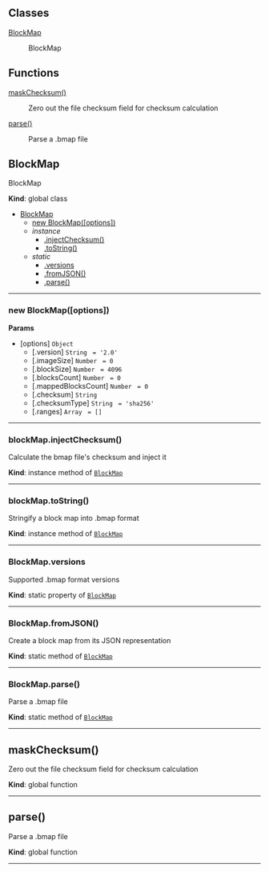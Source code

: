 ## Classes

<dl>
<dt><a href="#BlockMap">BlockMap</a></dt>
<dd><p>BlockMap</p>
</dd>
</dl>

## Functions

<dl>
<dt><a href="#maskChecksum">maskChecksum()</a></dt>
<dd><p>Zero out the file checksum field for checksum calculation</p>
</dd>
<dt><a href="#parse">parse()</a></dt>
<dd><p>Parse a .bmap file</p>
</dd>
</dl>

<a name="BlockMap"></a>

## BlockMap
BlockMap

**Kind**: global class  

* [BlockMap](#BlockMap)
    * [new BlockMap([options])](#new_BlockMap_new)
    * _instance_
        * [.injectChecksum()](#BlockMap+injectChecksum)
        * [.toString()](#BlockMap+toString)
    * _static_
        * [.versions](#BlockMap.versions)
        * [.fromJSON()](#BlockMap.fromJSON)
        * [.parse()](#BlockMap.parse)


* * *

<a name="new_BlockMap_new"></a>

### new BlockMap([options])
**Params**

- [options] <code>Object</code>
    - [.version] <code>String</code> <code> = &#x27;2.0&#x27;</code>
    - [.imageSize] <code>Number</code> <code> = 0</code>
    - [.blockSize] <code>Number</code> <code> = 4096</code>
    - [.blocksCount] <code>Number</code> <code> = 0</code>
    - [.mappedBlocksCount] <code>Number</code> <code> = 0</code>
    - [.checksum] <code>String</code>
    - [.checksumType] <code>String</code> <code> = &#x27;sha256&#x27;</code>
    - [.ranges] <code>Array</code> <code> = []</code>


* * *

<a name="BlockMap+injectChecksum"></a>

### blockMap.injectChecksum()
Calculate the bmap file's checksum and inject it

**Kind**: instance method of [<code>BlockMap</code>](#BlockMap)  

* * *

<a name="BlockMap+toString"></a>

### blockMap.toString()
Stringify a block map into .bmap format

**Kind**: instance method of [<code>BlockMap</code>](#BlockMap)  

* * *

<a name="BlockMap.versions"></a>

### BlockMap.versions
Supported .bmap format versions

**Kind**: static property of [<code>BlockMap</code>](#BlockMap)  

* * *

<a name="BlockMap.fromJSON"></a>

### BlockMap.fromJSON()
Create a block map from its JSON representation

**Kind**: static method of [<code>BlockMap</code>](#BlockMap)  

* * *

<a name="BlockMap.parse"></a>

### BlockMap.parse()
Parse a .bmap file

**Kind**: static method of [<code>BlockMap</code>](#BlockMap)  

* * *

<a name="maskChecksum"></a>

## maskChecksum()
Zero out the file checksum field for checksum calculation

**Kind**: global function  

* * *

<a name="parse"></a>

## parse()
Parse a .bmap file

**Kind**: global function  

* * *

